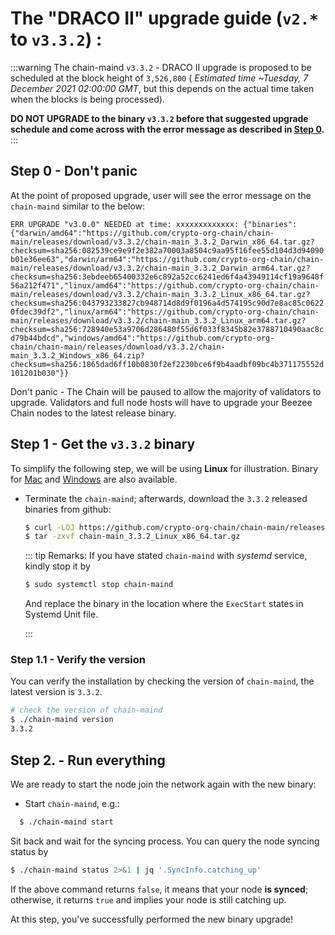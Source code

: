 # The "DRACO II" upgrade guide (`v2.*` to `v3.3.2`) : 

:::warning
The chain-maind `v3.3.2` - DRACO II upgrade is proposed to be scheduled at the block height of `3,526,800` ( *Estimated time ~Tuesday, 7 December 2021 02:00:00 GMT*, but this depends on the actual time taken when the blocks is being processed).

**DO NOT UPGRADE to the binary `v3.3.2` before that suggested upgrade schedule and come across with the error message as described in [Step 0](#step-0-don-t-panic).**
:::


## Step 0 - Don't panic 
At the point of proposed upgrade, user will see the error message on the `chain-maind` similar to the below: 

`ERR UPGRADE "v3.0.0" NEEDED at time: xxxxxxxxxxxxx: {"binaries":{"darwin/amd64":"https://github.com/crypto-org-chain/chain-main/releases/download/v3.3.2/chain-main_3.3.2_Darwin_x86_64.tar.gz?checksum=sha256:082539ce9e9f2e382a70003a8504c9aa95f16fee55d104d3d94090b01e36ee63","darwin/arm64":"https://github.com/crypto-org-chain/chain-main/releases/download/v3.3.2/chain-main_3.3.2_Darwin_arm64.tar.gz?checksum=sha256:3ebdeeb65400332e6c892a52cc6241ed6f4a43949114cf19a9648f56a212f471","linux/amd64":"https://github.com/crypto-org-chain/chain-main/releases/download/v3.3.2/chain-main_3.3.2_Linux_x86_64.tar.gz?checksum=sha256:043793233827cb948714d8d9f0196a4d574195c90d7e8ac85c06220fdec39df2","linux/arm64":"https://github.com/crypto-org-chain/chain-main/releases/download/v3.3.2/chain-main_3.3.2_Linux_arm64.tar.gz?checksum=sha256:728940e53a9706d286480f55d6f033f8345b82e3788710490aac8cd79b44bdcd","windows/amd64":"https://github.com/crypto-org-chain/chain-main/releases/download/v3.3.2/chain-main_3.3.2_Windows_x86_64.zip?checksum=sha256:1865dad6ff10b0830f2ef2230bce6f9b4aadbf09bc4b371175552d101201b030"}}`

Don't panic - The Chain will be paused to allow the majority of validators to upgrade. Validators and full node hosts will have to upgrade your Beezee Chain nodes to the latest release binary.

## Step 1 - Get the `v3.3.2` binary

To simplify the following step, we will be using **Linux** for illustration. Binary for
[Mac](https://github.com/crypto-org-chain/chain-main/releases/download/v3.3.2/chain-main_3.3.2_Darwin_x86_64.tar.gz) and [Windows](https://github.com/crypto-org-chain/chain-main/releases/download/v3.3.2/chain-main_3.3.2_Windows_x86_64.zip) are also available. 

- Terminate the `chain-maind`; afterwards, download the `3.3.2` released binaries from github:

  ```bash
  $ curl -LOJ https://github.com/crypto-org-chain/chain-main/releases/download/v3.3.2/chain-main_3.3.2_Linux_x86_64.tar.gz
  $ tar -zxvf chain-main_3.3.2_Linux_x86_64.tar.gz
  ```


    ::: tip Remarks: 
    If you have stated `chain-maind` with *systemd* service, kindly stop it by 

    ```bash 
    $ sudo systemctl stop chain-maind
    ```
    And replace the binary in the location where the `ExecStart` states in Systemd Unit file.
    
    :::


### Step 1.1 -  Verify the version

You can verify the installation by checking the version of `chain-maind`, the latest version is `3.3.2`.

  ```bash 
  # check the version of chain-maind
  $ ./chain-maind version
  3.3.2
  ```

## Step 2. - Run everything

We are ready to start the node join the network again with the new binary:

- Start `chain-maind`, e.g.:

```bash
  $ ./chain-maind start
```

Sit back and wait for the syncing process. You can query the node syncing status by
  ```bash
  $ ./chain-maind status 2>&1 | jq '.SyncInfo.catching_up'
  ```
If the above command returns `false`, it means that your node **is synced**; otherwise, it returns `true` and implies your node is still catching up.


At this step, you've successfully performed the new binary upgrade!
